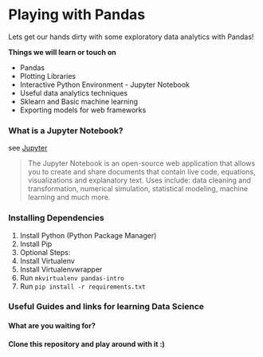# Playing with Pandas
Lets get our hands dirty with some exploratory data analytics with Pandas! 

__Things we will learn or touch on__

* Pandas
* Plotting Libraries
* Interactive Python Environment - Jupyter Notebook
* Useful data analytics techniques
* Sklearn and Basic machine learning
* Exporting models for web frameworks


### What is a Jupyter Notebook?
see [Jupyter](http://jupyter.org/)

> The Jupyter Notebook is an open-source web application that allows you to create and share documents that contain live code, equations, visualizations and explanatory text. Uses include: data cleaning and transformation, numerical simulation, statistical modeling, machine learning and much more.


### Installing Dependencies

1. Install Python (Python Package Manager)
2. Install Pip
3. Optional Steps:
  1. Install Virtualenv
  2. Install Virtualenvwrapper
  3. Run ```mkvirtualenv pandas-intro```
4. Run ```pip install -r requirements.txt```


### Useful Guides and links for learning Data Science

<To be added>


#### What are you waiting for? 

#### Clone this repository and play around with it :)
